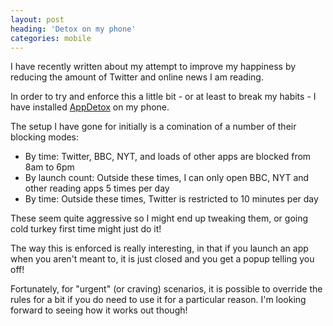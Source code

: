 ```yaml
---
layout: post
heading: 'Detox on my phone'
categories: mobile
---
```


I have recently written about my attempt to improve my happiness by reducing the amount of Twitter and online news I am reading.

In order to try and enforce this a little bit - or at least to break my habits - I have installed [AppDetox](https://play.google.com/store/apps/details?id=de.dfki.appdetox&hl=en_GB) on my phone.

The setup I have gone for initially is a comination of a number of their blocking modes:

- By time: Twitter, BBC, NYT, and loads of other apps are blocked from 8am to 6pm
- By launch count: Outside these times, I can only open BBC, NYT and other reading apps 5 times per day
- By time: Outside these times, Twitter is restricted to 10 minutes per day

These seem quite aggressive so I might end up tweaking them, or going cold turkey first time might just do it!

The way this is enforced is really interesting, in that if you launch an app when you aren't meant to, it is just closed and you get a popup telling you off!

Fortunately, for "urgent" (or craving) scenarios, it is possible to override the rules for a bit if you do need to use it for a particular reason. I'm looking forward to seeing how it works out though!
